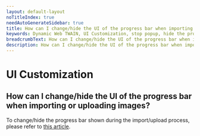 ```yaml
---
layout: default-layout
noTitleIndex: true
needAutoGenerateSidebar: true
title: How can I change/hide the UI of the progress bar when importing or uploading images?
keywords: Dynamic Web TWAIN, UI Customization, stop popup, hide the progress bar
breadcrumbText: How can I change/hide the UI of the progress bar when importing or uploading images?
description: How can I change/hide the UI of the progress bar when importing or uploading images?
---
```


# UI Customization

## How can I change/hide the UI of the progress bar when importing or uploading images?

To change/hide the progress bar shown during the import/upload process, please refer to <a href="https://www.dynamsoft.com/web-twain/docs-archive/indepth/features/ui.html?ver=17.2.1#progress-bar" target="_blank">this article</a>.
